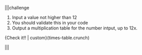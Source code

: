|||challenge

1. Input a value not higher than 12
1. You should validate this in your code
1. Output a multiplication table for the number intput, up to 12x.

{Check it!! | custom}(times-table.crunch)

|||

